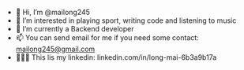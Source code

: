 - 👋 Hi, I’m @mailong245
- 👀 I’m interested in playing sport, writing code and listening to music
- 🌱 I’m currently a Backend developer
- 📫 You can send email for me if you need some contact: mailong245@gmail.com
- 👨🏼‍💻 This lis my linkedin: linkedin.com/in/long-mai-6b3a9b17a
